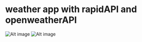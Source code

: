 # weather app with rapidAPI and openweatherAPI
![Alt image]("./readme_images/one_lko.jpg","weather")
![Alt image]("./readme_images/two_rnc.jpg","weather")